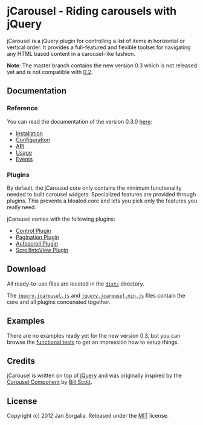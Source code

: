 jCarousel - Riding carousels with jQuery
========================================

jCarousel is a jQuery plugin for controlling a list of items in horizontal or
vertical order. It provides a full-featured and flexible toolset for navigating
any HTML based content in a carousel-like fashion.

**Note**: The master branch contains the new version 0.3 which is not released
          yet and is not compatible with [0.2](https://github.com/jsor/jcarousel/tree/0.2).

Documentation
-------------

### Reference

You can read the documentation of the version 0.3.0 [here](http://sorgalla.com/jcarousel/docs/):

  * [Installation](http://sorgalla.com/jcarousel/docs/reference/installation.html)
  * [Configuration](http://sorgalla.com/jcarousel/docs/reference/configuration.html)
  * [API](http://sorgalla.com/jcarousel/docs/reference/api.html)
  * [Usage](http://sorgalla.com/jcarousel/docs/reference/usage.html)
  * [Events](http://sorgalla.com/jcarousel/docs/reference/events.html)

### Plugins

By default, the jCarousel core only contains the minimum functionality needed
to built carousel widgets. Specialized features are provided through plugins.
This prevents a bloated core and lets you pick only the features you really need.

jCarousel comes with the following plugins:

  * [Control Plugin](http://sorgalla.com/jcarousel/docs/plugins/control/)
  * [Pagination Plugin](http://sorgalla.com/jcarousel/docs/plugins/pagination/)
  * [Autoscroll Plugin](http://sorgalla.com/jcarousel/docs/plugins/autoscroll/)
  * [ScrollIntoView Plugin](http://sorgalla.com/jcarousel/docs/plugins/scrollintoview/)

Download
--------

All ready-to-use files are located in the 
[`dist/`](https://github.com/jsor/jcarousel/tree/master/dist) directory.

The [`jquery.jcarousel.js`](https://raw.github.com/jsor/jcarousel/master/dist/jquery.jcarousel.js)
and [`jquery.jcarousel.min.js`](https://raw.github.com/jsor/jcarousel/master/dist/jquery.jcarousel.min.js)
files contain the core and all plugins concenated together.

Examples
--------

There are no examples ready yet for the new version 0.3, but you can browse the
[functional tests](https://github.com/jsor/jcarousel/tree/master/test/functional)
to get an impression how to setup things.

Credits
-------

jCarousel is written on top of [jQuery](http://jquery.com) and was originally
inspired by the [Carousel Component](http://billwscott.com/carousel/) by
[Bill Scott](http://looksgoodworkswell.com).

License
-------

Copyright (c) 2012 Jan Sorgalla.
Released under the [MIT](https://github.com/jsor/jcarousel/blob/master/LICENSE-MIT) license.
